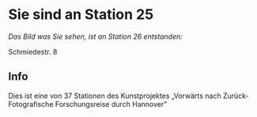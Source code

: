 # Sie sind an Station 25

*Das Bild was Sie sehen, ist an Station 26 entstanden:*

Schmiedestr. 8

## Info

Dies ist eine von 37 Stationen des Kunstprojektes „Vorwärts nach Zurück- Fotografische Forschungsreise durch Hannover"
